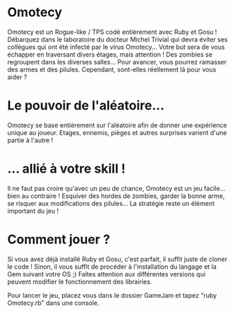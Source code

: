 # Omotecy
Omotecy est un Rogue-like / TPS codé entièrement avec Ruby et Gosu !
Débarquez dans le laboratoire du docteur Michel Trivial qui devra éviter ses collègues qui ont été infecté par le virus Omotecy...
Votre but sera de vous échapper en traversant divers étages, mais attention ! Des zombies se regroupent dans les diverses salles...
Pour avancer, vous pourrez ramasser des armes et des pilules. Cependant, sont-elles réellement là pour vous aider ?

# Le pouvoir de l'aléatoire...
Omotecy se base entièrement sur l'aléatoire afin de donner une expérience unique au joueur.
Etages, ennemis, pièges et autres surprises varient d'une partie à l'autre !

# ... allié à votre skill !
Il ne faut pas croire qu'avec un peu de chance, Omotecy est un jeu facile... bien au contraire !
Esquiver des hordes de zombies, garder la bonne arme, se risquer aux modifications des pilules...
La stratégie reste un élément important du jeu !

# Comment jouer ?
Si vous avez déjà installé Ruby et Gosu, c'est parfait, il suffit juste de cloner le code !
Sinon, il vous suffit de procéder à l'installation du langage et la Gem suivant votre OS ;)
Faîtes attention aux différentes versions qui peuvent modifier le fonctionnement des librairies.

Pour lancer le jeu, placez vous dans le dossier GameJam et tapez "ruby Omotecy.rb" dans une console.
